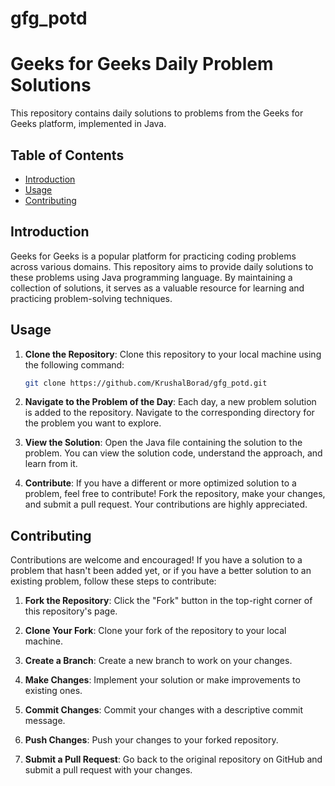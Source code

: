 # gfg_potd
# Geeks for Geeks Daily Problem Solutions

This repository contains daily solutions to problems from the Geeks for Geeks platform, implemented in Java.

## Table of Contents

- [Introduction](#introduction)
- [Usage](#usage)
- [Contributing](#contributing)

## Introduction

Geeks for Geeks is a popular platform for practicing coding problems across various domains. This repository aims to provide daily solutions to these problems using Java programming language. By maintaining a collection of solutions, it serves as a valuable resource for learning and practicing problem-solving techniques.

## Usage

1. **Clone the Repository**: Clone this repository to your local machine using the following command:

   ```bash
   git clone https://github.com/KrushalBorad/gfg_potd.git
   ```

2. **Navigate to the Problem of the Day**: Each day, a new problem solution is added to the repository. Navigate to the corresponding directory for the problem you want to explore.

3. **View the Solution**: Open the Java file containing the solution to the problem. You can view the solution code, understand the approach, and learn from it.

4. **Contribute**: If you have a different or more optimized solution to a problem, feel free to contribute! Fork the repository, make your changes, and submit a pull request. Your contributions are highly appreciated.

## Contributing

Contributions are welcome and encouraged! If you have a solution to a problem that hasn't been added yet, or if you have a better solution to an existing problem, follow these steps to contribute:

1. **Fork the Repository**: Click the "Fork" button in the top-right corner of this repository's page.

2. **Clone Your Fork**: Clone your fork of the repository to your local machine.

3. **Create a Branch**: Create a new branch to work on your changes.

4. **Make Changes**: Implement your solution or make improvements to existing ones.

5. **Commit Changes**: Commit your changes with a descriptive commit message.

6. **Push Changes**: Push your changes to your forked repository.

7. **Submit a Pull Request**: Go back to the original repository on GitHub and submit a pull request with your changes.

